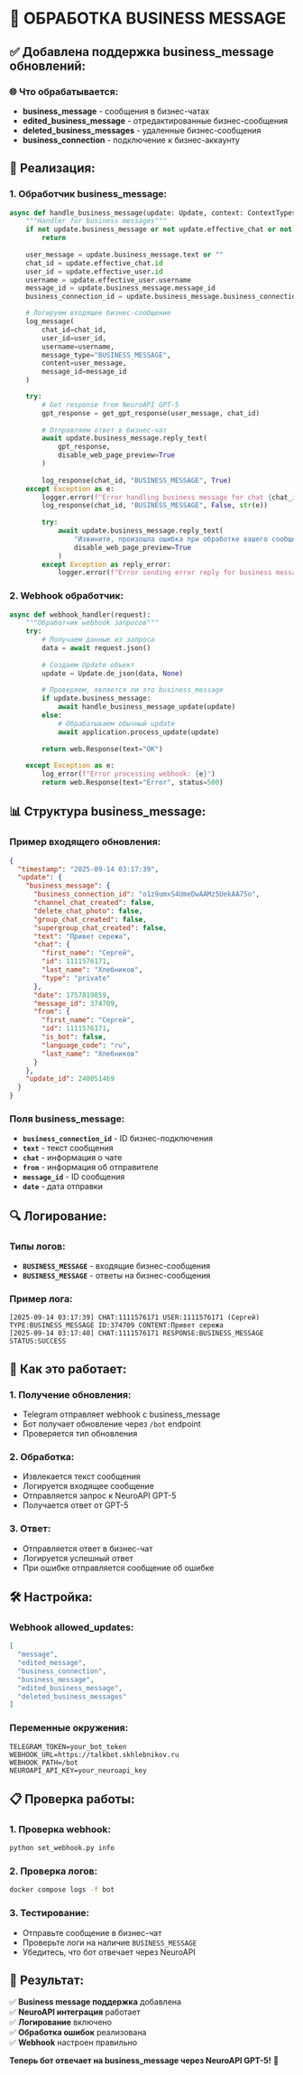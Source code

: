 # 💼 ОБРАБОТКА BUSINESS MESSAGE

## ✅ Добавлена поддержка business_message обновлений:

### 🌐 Что обрабатывается:
- **business_message** - сообщения в бизнес-чатах
- **edited_business_message** - отредактированные бизнес-сообщения
- **deleted_business_messages** - удаленные бизнес-сообщения
- **business_connection** - подключение к бизнес-аккаунту

## 🔧 Реализация:

### 1. Обработчик business_message:
```python
async def handle_business_message(update: Update, context: ContextTypes.DEFAULT_TYPE) -> None:
    """Handler for business messages"""
    if not update.business_message or not update.effective_chat or not update.effective_user:
        return
    
    user_message = update.business_message.text or ""
    chat_id = update.effective_chat.id
    user_id = update.effective_user.id
    username = update.effective_user.username
    message_id = update.business_message.message_id
    business_connection_id = update.business_message.business_connection_id

    # Логируем входящее бизнес-сообщение
    log_message(
        chat_id=chat_id,
        user_id=user_id,
        username=username,
        message_type="BUSINESS_MESSAGE",
        content=user_message,
        message_id=message_id
    )

    try:
        # Get response from NeuroAPI GPT-5
        gpt_response = get_gpt_response(user_message, chat_id)
        
        # Отправляем ответ в бизнес-чат
        await update.business_message.reply_text(
            gpt_response,
            disable_web_page_preview=True
        )
        
        log_response(chat_id, "BUSINESS_MESSAGE", True)
    except Exception as e:
        logger.error(f"Error handling business message for chat {chat_id}: {str(e)}")
        log_response(chat_id, "BUSINESS_MESSAGE", False, str(e))
        
        try:
            await update.business_message.reply_text(
                "Извините, произошла ошибка при обработке вашего сообщения. Попробуйте позже.",
                disable_web_page_preview=True
            )
        except Exception as reply_error:
            logger.error(f"Error sending error reply for business message: {reply_error}")
```

### 2. Webhook обработчик:
```python
async def webhook_handler(request):
    """Обработчик webhook запросов"""
    try:
        # Получаем данные из запроса
        data = await request.json()
        
        # Создаем Update объект
        update = Update.de_json(data, None)
        
        # Проверяем, является ли это business_message
        if update.business_message:
            await handle_business_message_update(update)
        else:
            # Обрабатываем обычный update
            await application.process_update(update)
        
        return web.Response(text="OK")
        
    except Exception as e:
        log_error(f"Error processing webhook: {e}")
        return web.Response(text="Error", status=500)
```

## 📊 Структура business_message:

### Пример входящего обновления:
```json
{
  "timestamp": "2025-09-14 03:17:39",
  "update": {
    "business_message": {
      "business_connection_id": "o1z9umxS4UmeDwAAMz5UekAA75o",
      "channel_chat_created": false,
      "delete_chat_photo": false,
      "group_chat_created": false,
      "supergroup_chat_created": false,
      "text": "Привет сережа",
      "chat": {
        "first_name": "Сергей",
        "id": 1111576171,
        "last_name": "Хлебников",
        "type": "private"
      },
      "date": 1757819859,
      "message_id": 374709,
      "from": {
        "first_name": "Сергей",
        "id": 1111576171,
        "is_bot": false,
        "language_code": "ru",
        "last_name": "Хлебников"
      }
    },
    "update_id": 240051469
  }
}
```

### Поля business_message:
- **`business_connection_id`** - ID бизнес-подключения
- **`text`** - текст сообщения
- **`chat`** - информация о чате
- **`from`** - информация об отправителе
- **`message_id`** - ID сообщения
- **`date`** - дата отправки

## 🔍 Логирование:

### Типы логов:
- **`BUSINESS_MESSAGE`** - входящие бизнес-сообщения
- **`BUSINESS_MESSAGE`** - ответы на бизнес-сообщения

### Пример лога:
```
[2025-09-14 03:17:39] CHAT:1111576171 USER:1111576171 (Сергей) TYPE:BUSINESS_MESSAGE ID:374709 CONTENT:Привет сережа
[2025-09-14 03:17:40] CHAT:1111576171 RESPONSE:BUSINESS_MESSAGE STATUS:SUCCESS
```

## 🚀 Как это работает:

### 1. Получение обновления:
- Telegram отправляет webhook с business_message
- Бот получает обновление через `/bot` endpoint
- Проверяется тип обновления

### 2. Обработка:
- Извлекается текст сообщения
- Логируется входящее сообщение
- Отправляется запрос к NeuroAPI GPT-5
- Получается ответ от GPT-5

### 3. Ответ:
- Отправляется ответ в бизнес-чат
- Логируется успешный ответ
- При ошибке отправляется сообщение об ошибке

## 🛠️ Настройка:

### Webhook allowed_updates:
```json
[
  "message",
  "edited_message",
  "business_connection",
  "business_message",
  "edited_business_message",
  "deleted_business_messages"
]
```

### Переменные окружения:
```env
TELEGRAM_TOKEN=your_bot_token
WEBHOOK_URL=https://talkbot.skhlebnikov.ru
WEBHOOK_PATH=/bot
NEUROAPI_API_KEY=your_neuroapi_key
```

## 📋 Проверка работы:

### 1. Проверка webhook:
```bash
python set_webhook.py info
```

### 2. Проверка логов:
```bash
docker compose logs -f bot
```

### 3. Тестирование:
- Отправьте сообщение в бизнес-чат
- Проверьте логи на наличие `BUSINESS_MESSAGE`
- Убедитесь, что бот отвечает через NeuroAPI

## 🎯 Результат:

✅ **Business message поддержка** добавлена  
✅ **NeuroAPI интеграция** работает  
✅ **Логирование** включено  
✅ **Обработка ошибок** реализована  
✅ **Webhook** настроен правильно  

**Теперь бот отвечает на business_message через NeuroAPI GPT-5!** 🚀
